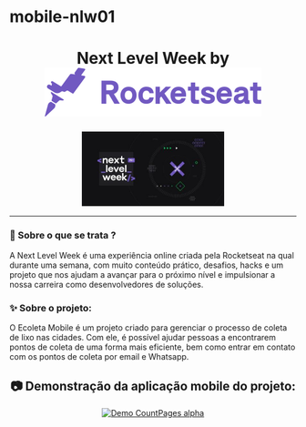 # mobile-nlw01

 <h1 align="center">
    Next Level Week by  <img src="./assets/rocketseat.svg">
  </h1>
  
  <p align="center">
  <img width="250" src="./assets/nlw.jfif">
</p>

_________

### 🤔 Sobre o que se trata ? 
A Next Level Week é uma experiência online criada pela Rocketseat na qual durante uma semana, com muito conteúdo prático, desafios, hacks e um projeto que nos ajudam a avançar para o próximo nível e impulsionar a nossa carreira como desenvolvedores de soluções.
  
### ✨ Sobre o projeto:

O Ecoleta Mobile é um projeto criado para gerenciar o processo de coleta de lixo nas cidades. Com ele, é possível ajudar pessoas a encontrarem pontos de coleta de uma forma mais eficiente, bem como entrar em contato com os pontos de coleta por email e Whatsapp.
 
<h2 align="center"> 📷 Demonstração da aplicação mobile do projeto: </h2>

<div align="center">
 
[![Demo CountPages alpha](./assets/nlw_2.gif)](https://www.youtube.com/watch?v=Pvr31HZ28CA&feature=youtu.be)

</div>


